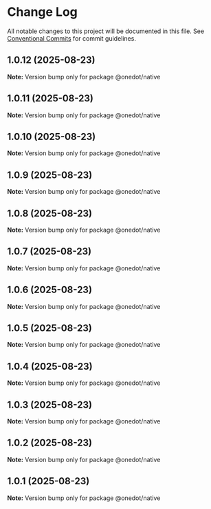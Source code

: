 # Change Log

All notable changes to this project will be documented in this file.
See [Conventional Commits](https://conventionalcommits.org) for commit guidelines.

## 1.0.12 (2025-08-23)

**Note:** Version bump only for package @onedot/native





## 1.0.11 (2025-08-23)

**Note:** Version bump only for package @onedot/native





## 1.0.10 (2025-08-23)

**Note:** Version bump only for package @onedot/native





## 1.0.9 (2025-08-23)

**Note:** Version bump only for package @onedot/native





## 1.0.8 (2025-08-23)

**Note:** Version bump only for package @onedot/native





## 1.0.7 (2025-08-23)

**Note:** Version bump only for package @onedot/native





## 1.0.6 (2025-08-23)

**Note:** Version bump only for package @onedot/native





## 1.0.5 (2025-08-23)

**Note:** Version bump only for package @onedot/native





## 1.0.4 (2025-08-23)

**Note:** Version bump only for package @onedot/native





## 1.0.3 (2025-08-23)

**Note:** Version bump only for package @onedot/native





## 1.0.2 (2025-08-23)

**Note:** Version bump only for package @onedot/native





## 1.0.1 (2025-08-23)

**Note:** Version bump only for package @onedot/native
